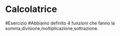 # Calcolatrice
#Esercizio
#Abbiamo definito 4 funzioni che  fanno la somma,divisione,moltiplicazione,sottrazione.

